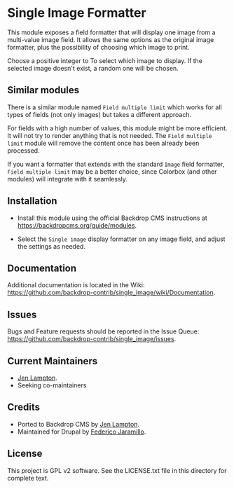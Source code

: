Single Image Formatter
======================

This module exposes a field formatter that will display one image from a
multi-value image field. It allows the same options as the original image
formatter, plus the possibility of choosing which image to print.

Choose a positive integer to To select which image to display. If the selected
image doesn't exist, a random one will be chosen.

Similar modules
---------------

There is a similar module named `Field multiple limit` which works for all
types of fields (not only images) but takes a different approach.

For fields with a high number of values, this module might be more efficient. It
will not try to render anything that is not needed. The `Field multiple limit`
module will remove the content once has been already been processed.

If you want a formatter that extends with the standard `Image` field formatter,
`Field multiple limit` may be a better choice, since Colorbox (and other modules)
will integrate with it seamlessly.

Installation
------------

- Install this module using the official Backdrop CMS instructions at
  https://backdropcms.org/guide/modules.

- Select the `Single image` display formatter on any image field, and adjust
  the settings as needed.

Documentation
-------------

Additional documentation is located in the Wiki:
https://github.com/backdrop-contrib/single_image/wiki/Documentation.

Issues
------

Bugs and Feature requests should be reported in the Issue Queue:
https://github.com/backdrop-contrib/single_image/issues.

Current Maintainers
-------------------

- [Jen Lampton](https://github.com/jenlampton).
- Seeking co-maintainers

Credits
-------

- Ported to Backdrop CMS by [Jen Lampton](https://github.com/jenlampton).
- Maintained for Drupal by [Federico Jaramillo](https://www.drupal.org/u/jmfederico).

License
-------

This project is GPL v2 software.
See the LICENSE.txt file in this directory for complete text.
